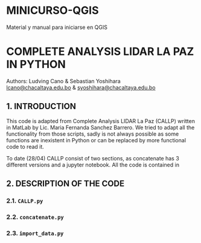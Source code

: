 # MINICURSO-QGIS
Material y manual para iniciarse en QGIS
# COMPLETE ANALYSIS LIDAR LA PAZ IN PYTHON
Authors: Ludving Cano & Sebastian Yoshihara  
lcano@chacaltaya.edu.bo & syoshihara@chacaltaya.edu.bo

## 1. INTRODUCTION
This code is adapted from Complete Analysis LIDAR La Paz (CALLP) written in MatLab by Lic. Maria Fernanda Sanchez Barrero. We tried to adapt all the functionality from those scripts, sadly is not always possible as some functions are inexistent in Python or can be replaced by more functional code to read it.

To date (28/04) CALLP consist of two sections, as concatenate has 3 different versions and a jupyter notebook. All the code is contained in

## 2. DESCRIPTION OF THE CODE
### 2.1. `CALLP.py`

### 2.2. `concatenate.py`

### 2.3. `import_data.py`
